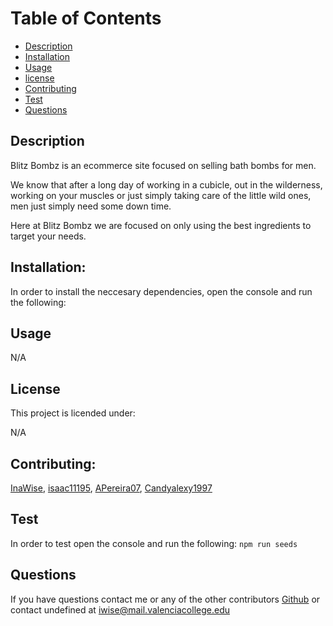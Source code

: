 

# Table of Contents 

* [Description](#Description)
* [Installation](#Installation)
* [Usage](#Usage)
* [license](#License)
* [Contributing](#Contributing)
* [Test](#Test)
* [Questions](#Questions)

## Description

Blitz Bombz is an ecommerce site focused on selling bath bombs for men. 

We know that after a long day of working in a cubicle, out in the wilderness, working on your muscles or just simply taking care of the little wild ones, men just simply need some down time. 

Here at Blitz Bombz we are focused on only using the best ingredients to target your needs. 
 

## Installation:
In order to install the neccesary dependencies, open the console and run the following:



## Usage
N/A

## License
This project is licended under:

N/A

## Contributing:
[InaWise](https://github.com/InaWise?tab=repositories), [isaac11195](https://github.com/isaac11195), [APereira07](https://github.com/APereira07), [Candyalexy1997](https://github.com/Candyalexy1997)

## Test
In order to test open the console and run the following:
```npm run seeds```

## Questions
If you have questions contact me or any of the other contributors [Github](https://github.com/undefined) or contact
undefined at iwise@mail.valenciacollege.edu












